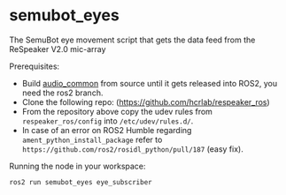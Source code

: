 # semubot_eyes
The SemuBot eye movement script that gets the data feed from the ReSpeaker V2.0 mic-array

Prerequisites:
* Build [audio_common](https://github.com/ros-drivers/audio_common) from source until it gets released into ROS2, you need the ros2 branch. <br/>
* Clone the following repo: (https://github.com/hcrlab/respeaker_ros)
* From the repository above copy the udev rules from `respeaker_ros/config` into `/etc/udev/rules.d/`.
* In case of an error on ROS2 Humble regarding `ament_python_install_package` refer to `https://github.com/ros2/rosidl_python/pull/187` (easy fix).

Running the node in your workspace:

```ros2 run semubot_eyes eye_subscriber```

